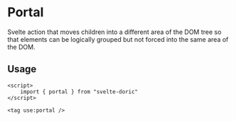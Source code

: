 # Portal

Svelte action that moves children into a different area of the DOM tree so that
elements can be logically grouped but not forced into the same area of the DOM.

## Usage
```svelte
<script>
    import { portal } from "svelte-doric"
</script>

<tag use:portal />
```
